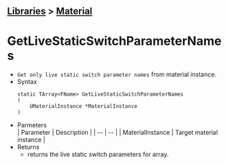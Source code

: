 ## [Libraries](../../Libraries.md) > [Material](../MaterialLibrary.md)
# **GetLiveStaticSwitchParameterNames**  
* ``Get only live static switch parameter names`` from material instance.
* Syntax  
    ```
    static TArray<FName> GetLiveStaticSwitchParameterNames
    (
        UMaterialInstance *MaterialInstance
    )
    ```  
* Parmeters  
    | Parameter | Description |
    | -- | -- |
    | MaterialInstance | Target material instance |
* Returns
    * returns the live static switch parameters for array.

